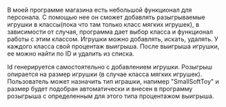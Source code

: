 В моей программе магазина есть небольшой функционал для персонала. С помощью нее он сможет добавлять разыгрываемые игрушки в классы(пока что там только класс мягких игрушек), в зависимости от 
случая, программа дает выбор класса и функционал работы с этим классом. Игрушки можно добавлять, искать, удалять. У каждого класса свой процентаж выигрыша. После выигрыша игрушки, ее можно найти по ID и 
удалить из списка. 

Id генерируется самостоятельно с добавлением игрушки. Розыгрыш опирается на размер игрушки (в случае класса мягких игрушек). Пользователь может назначить тип играшки, напимер "SmallSoftToy"  и размер 
будет подобран автоматически и внесен в программу розыгрыша с определенным для этого типа процентажом выигрыша.
